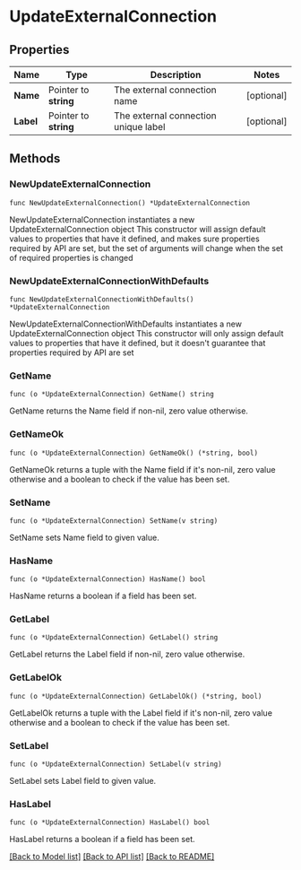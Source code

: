 # UpdateExternalConnection

## Properties

Name | Type | Description | Notes
------------ | ------------- | ------------- | -------------
**Name** | Pointer to **string** | The external connection name | [optional] 
**Label** | Pointer to **string** | The external connection unique label | [optional] 

## Methods

### NewUpdateExternalConnection

`func NewUpdateExternalConnection() *UpdateExternalConnection`

NewUpdateExternalConnection instantiates a new UpdateExternalConnection object
This constructor will assign default values to properties that have it defined,
and makes sure properties required by API are set, but the set of arguments
will change when the set of required properties is changed

### NewUpdateExternalConnectionWithDefaults

`func NewUpdateExternalConnectionWithDefaults() *UpdateExternalConnection`

NewUpdateExternalConnectionWithDefaults instantiates a new UpdateExternalConnection object
This constructor will only assign default values to properties that have it defined,
but it doesn't guarantee that properties required by API are set

### GetName

`func (o *UpdateExternalConnection) GetName() string`

GetName returns the Name field if non-nil, zero value otherwise.

### GetNameOk

`func (o *UpdateExternalConnection) GetNameOk() (*string, bool)`

GetNameOk returns a tuple with the Name field if it's non-nil, zero value otherwise
and a boolean to check if the value has been set.

### SetName

`func (o *UpdateExternalConnection) SetName(v string)`

SetName sets Name field to given value.

### HasName

`func (o *UpdateExternalConnection) HasName() bool`

HasName returns a boolean if a field has been set.

### GetLabel

`func (o *UpdateExternalConnection) GetLabel() string`

GetLabel returns the Label field if non-nil, zero value otherwise.

### GetLabelOk

`func (o *UpdateExternalConnection) GetLabelOk() (*string, bool)`

GetLabelOk returns a tuple with the Label field if it's non-nil, zero value otherwise
and a boolean to check if the value has been set.

### SetLabel

`func (o *UpdateExternalConnection) SetLabel(v string)`

SetLabel sets Label field to given value.

### HasLabel

`func (o *UpdateExternalConnection) HasLabel() bool`

HasLabel returns a boolean if a field has been set.


[[Back to Model list]](../README.md#documentation-for-models) [[Back to API list]](../README.md#documentation-for-api-endpoints) [[Back to README]](../README.md)


